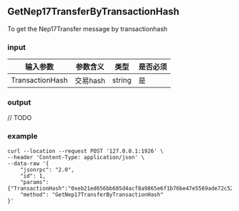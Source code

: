## GetNep17TransferByTransactionHash

To get the Nep17Transfer message by transactionhash

### input

| 输入参数         | 参数含义       | 类型    | 是否必须  |
| ---------------- | -------------- | ------- |------   |
| TransactionHash    | 交易hash       | string  | 是|


### output

// TODO

### example

```
curl --location --request POST '127.0.0.1:1926' \
--header 'Content-Type: application/json' \
--data-raw '{
    "jsonrpc": "2.0",
    "id": 1,
    "params": {"TransactionHash":"0xeb21ed656bb685d4acf8a9865e6f1b76be47e5569ade72c5224761c58cc2d881"},
    "method": "GetNep17TransferByTransactionHash"
}'
```

